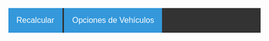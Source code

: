<style>
	.diminputBoxes {
		width:40px;
		text-align: right; 
		font-family: arial,helvetica,sans-serif; 
		font-size: 10pt;
		position: absolute;
	}
	
	.tablainputBoxes {
		width:110px;
		text-align: right; 
		font-family: arial,helvetica,sans-serif; 
		font-size: 10pt;
		position: absolute;
	}
	
	.dimLineVert1 {
		border-left-style: dashed;
		border-left-width: 1px;
		position: absolute;
	}
	
	.dimLineVert2 {
		border-left-style: dashed;
		border-left-width: 1px;
		border-right-style: dashed;
		border-right-width: 1px; 
		position: absolute;
	}
	
	.dimLineVert3 {
		border-right-style: dashed;
		border-right-width: 1px; 
		position: absolute;
	}
	
	.dimLineHoriz {
		border-top-style: solid; 
		border-top-width: 1px;
		position: absolute;
	}
			
	.triangle_left {
		border-top: 4px solid transparent;
		border-right: 20px solid #000000;
		border-bottom: 4px solid transparent;
		position: absolute;
	}

	.triangle_right {
		border-top: 4px solid transparent;
		border-left: 20px solid #000000;
		border-bottom: 4px solid transparent;
		position: absolute;
	}
</style>

<style>
.diagrama {
		overflow: scroll;
		position: relative;
		height: 450px; 
		width: 100%;
	}

/* Estilos CSS para barra de navegación

	/* Navbar container */
	.navbar {
		overflow: hidden;
		position: relative;
		z-index: 100;
		background-color: #333;
		font-family: Arial;
	}

	/* Dropdown Button */
	.dropbtn {
		background-color: #3498DB;
		color: white;
		padding: 16px;
		font-size: 16px;
		border: none;
		cursor: pointer;
	}

	/* Dropdown button on hover & focus */
	.dropbtn:hover, .dropbtn:focus {
		background-color: #2980B9;
	}

	/* The container div - needed to position the dropdown content */
	.dropdown {
		position: relative;
		display: inline-block;
	}

	/* Dropdown Content (Hidden by Default) */
	.dropdown-content {
		display: none;
		position: absolute;
		background-color: #f1f1f1;
		min-width: 160px;
		box-shadow: 0px 8px 16px 0px rgba(0,0,0,0.2);
		z-index: 1;
	}

	/* Dropdown Content (Hidden by Default) */
	.dropdown-contentShow {
		display: block;
		position: absolute;
		background-color: #f1f1f1;
		min-width: 160px;
		box-shadow: 0px 8px 16px 0px rgba(0,0,0,0.2);
		z-index: 1;
	}

	/* Links inside the dropdown */
	.dropdown-content a {
		color: black;
		padding: 12px 16px;
		text-decoration: none;
		display: block;
	}

	/* Change color of dropdown links on hover */
	.dropdown-content a:hover {background-color: #ddd}

/* Show the dropdown menu (use JS to add this class to the .dropdown-content container when the user clicks on the dropdown button) */
.show {display:block;}
</style>

<div id="cargaAppMenu" class="navbar">
<div class="dropdown">
	<button onclick="tratarOpMenu(this)" class="dropbtn" value="recalcular">Recalcular</button>
</div>
<div id="menuVehiculos" class="dropdown">
	<button onclick="tratarOpMenu(this)" class="dropbtn" value="vehiculos">Opciones de Vehículos</button>
	<div id="dropdownVehiculos" class="dropdown-content"></div>
</div>
</div>

	
<div id="Diagrama" class="diagrama"></div>

<script src="{{ "/javascripts/generarMenu.js" | prepend: site.baseurl}}"></script>
<script src="{{ "/javascripts/configVeh.js" | prepend: site.baseurl}}"></script>
<script src="{{ "/javascripts/calculadorDistribCargas.js" | prepend: site.baseurl}}"></script>

<script type="text/javascript"
        src="https://www.google.com/jsapi?autoload={
			'modules':[{
            'name':'visualization',
            'version':'1',
            'packages':['corechart']
        }]
    }">
</script>

<script>
	window.addEventListener("load", inicializarMenu);
	window.addEventListener("load", inicializarVeh(tiposVeh[0]));
	window.addEventListener("load", generarMenu("sidebar"));
</script>
